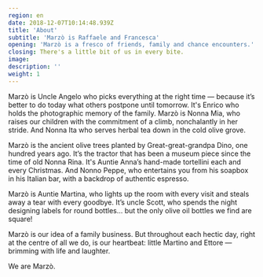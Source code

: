 ```yaml
---
region: en
date: 2018-12-07T10:14:48.939Z
title: 'About'
subtitle: 'Marzò is Raffaele and Francesca'
opening: 'Marzò is a fresco of friends, family and chance encounters.'
closing: There's a little bit of us in every bite.
image:
description: ''
weight: 1
---
```


<!-- Welcome -->
Marzò is Uncle Angelo who picks everything at the right time — because it’s better to do today what others postpone until tomorrow. It's Enrico who holds the photographic memory of the family. Marzò is Nonna Mia, who raises our children with the commitment of a climb, nonchalantly in her stride. And Nonna Ita who serves herbal tea down in the cold olive grove.

Marzò is the ancient olive trees planted by Great-great-grandpa Dino, one hundred years ago. It’s the tractor that has been a museum piece since the time of old Nonna Rina. It's Auntie Anna’s hand-made tortellini each and every Christmas. And Nonno Peppe, who entertains you from his soapbox in his Italian bar, with a backdrop of authentic espresso.

Marzò is Auntie Martina, who lights up the room with every visit and steals away a tear with every goodbye. It’s uncle Scott, who spends the night designing labels for round bottles… but the only olive oil bottles we find are square!

Marzò is our idea of a family business. But throughout each hectic day, right at the centre of all we do, is our heartbeat: little Martino and Ettore — brimming with life and laughter.

We are Marzò.

